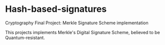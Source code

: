# Hash-based-signatures
Cryptography Final Project:  Merkle Signature Scheme implementation

This projects implements Merkle's Digital Signature Scheme, believed to be Quantum-resistant.
